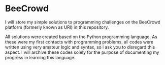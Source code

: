# BeeCrowd

 I will store my simple solutions to programming challenges on the BeeCrowd platform (formerly known as URI) in this repository. 

All solutions were created based on the Python programming language. As these were my first contacts with programming problems, all codes were written using very amateur logic and syntax, so I ask you to disregard this aspect.
I will archive these codes solely for the purpose of documenting my progress in learning this language.

